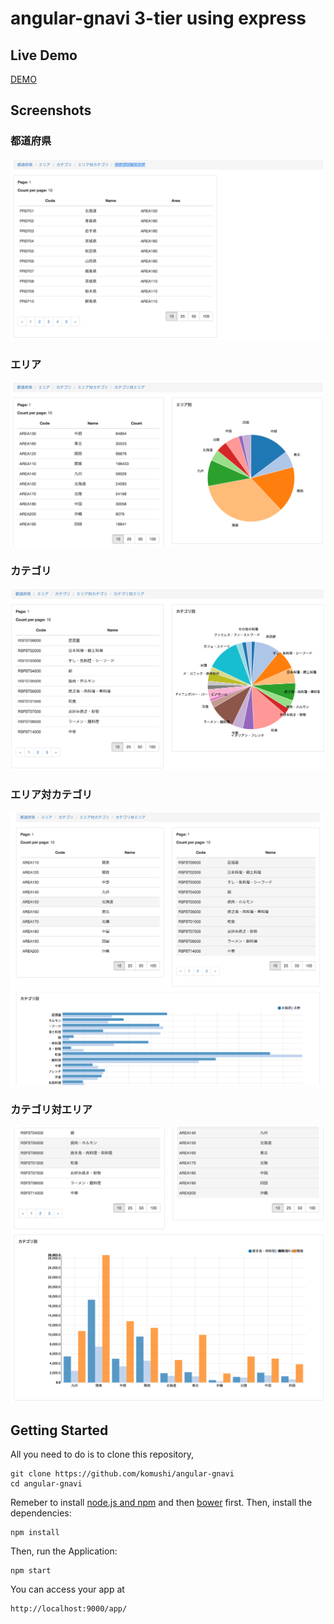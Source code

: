 # angular-gnavi 3-tier using express

## Live Demo
[DEMO](http://angular-gnavi-express.herokuapp.com/)

## Screenshots

### 都道府県
![都道府県](https://github.com/komushi/angular-gnavi-express/raw/master/images/prefs.png)
### エリア
![エリア](https://github.com/komushi/angular-gnavi-express/raw/master/images/areas.png)
### カテゴリ
![カテゴリ](https://github.com/komushi/angular-gnavi-express/raw/master/images/cats.png)
### エリア対カテゴリ
![エリア対カテゴリ](https://github.com/komushi/angular-gnavi-express/raw/master/images/areasCats.png)
### カテゴリ対エリア
![カテゴリ対エリア](https://github.com/komushi/angular-gnavi-express/raw/master/images/catsAreas.png)

## Getting Started

All you need to do is to clone this repository,


```
git clone https://github.com/komushi/angular-gnavi
cd angular-gnavi
```
Remeber to install [node.js and npm](http://nodejs.org/) and then [bower](http://bower.io/) first.
Then, install the dependencies:

```
npm install
```

Then, run the Application:

```
npm start
```

You can access your app at 

```
http://localhost:9000/app/
```
